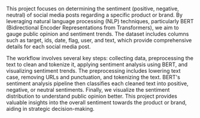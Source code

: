 This project focuses on determining the sentiment (positive, negative, neutral) of social media posts regarding a specific product or brand. 
By leveraging natural language processing (NLP) techniques, particularly BERT (Bidirectional Encoder Representations from Transformers), 
we aim to gauge public opinion and sentiment trends. 
The dataset includes columns such as target, ids, date, flag, user, and text, which provide comprehensive details for each social media post.

The workflow involves several key steps: collecting data, preprocessing the text to clean and tokenize it,
applying sentiment analysis using BERT, and visualizing sentiment trends. The preprocessing includes lowering text case,
removing URLs and punctuation, and tokenizing the text. BERT's sentiment analysis pipeline then classifies each cleaned text into positive, 
negative, or neutral sentiments. Finally, we visualize the sentiment distribution to understand public opinion better. 
This project provides valuable insights into the overall sentiment towards the product or brand, aiding in strategic decision-making.
